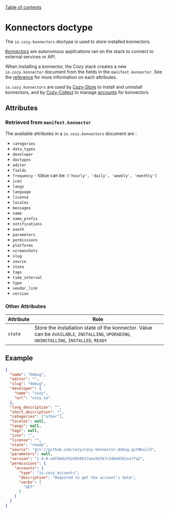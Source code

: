 [Table of contents](README.md#table-of-contents)

# Konnectors doctype

The `io.cozy.konnectors` doctype is used to store installed konnectors.

[Konnectors](https://docs.cozy.io/en/tutorials/konnector/) are autonomous applications ran on the stack to connect to external services or API.

When installing a konnector, the Cozy stack creates a new `io.cozy.konnector` document from the fields in the `manifest.konnector`. See the [reference](https://github.com/cozy/cozy-collect/blob/master/docs/konnector-manifest.md) for more information on each attributes.

`io.cozy.konnectors` are used by [Cozy-Store](http://github.com/cozy/cozy-store/) to install and uninstall konnectors, and by [Cozy-Collect](http://github.com/cozy/cozy-collect/) to manage [accounts](io.cozy.accounts.md) for konnectors

## Attributes

### Retrieved from `manifest.konnector`

The available attributes in a `io.cozy.konnectors` document are :

- `categories`
- `data_types`
- `developer`
- `doctypes`
- `editor`
- `fields`
- `frequency` - Value can be: `['hourly', 'daily', 'weekly', 'monthly']`
- `icon`
- `langs`
- `language`
- `license`
- `locales`
- `messages`
- `name`
- `name_prefix`
- `notifications`
- `oauth`
- `parameters`
- `permissions`
- `platforms`
- `screenshots`
- `slug`
- `source`
- `state`
- `tags`
- `time_interval`
- `type`
- `vendor_link`
- `version`

### Other Attributes

| Attribute | Role                                                                                                                                     |
| --------- | ---------------------------------------------------------------------------------------------------------------------------------------- |
| `state`   | Store the installation state of the konnector. Value can be `AVAILABLE`, `INSTALLING`, `UPGRADING`, `UNINSTALLING`, `INSTALLED`, `READY` |

## Example

```json
{
  "name": "Debug",
  "editor": "",
  "slug": "debug",
  "developer": {
    "name": "cozy",
    "url": "cozy.io"
  },
  "long_description": "",
  "short_description": "",
  "categories": ["other"],
  "locales": null,
  "langs": null,
  "tags": null,
  "icon": "",
  "license": "",
  "state": "ready",
  "source": "git://github.com/cozy/cozy-konnector-debug.git#build",
  "parameters": null,
  "version": "1.0.0-edf48da7b2d959517aea59767c3d8d45b2ce7fa2",
  "permissions": {
    "accounts": {
      "type": "io.cozy.accounts",
      "description": "Required to get the account's data",
      "verbs": [
        "GET"
      ]
    }
  }
}
```
